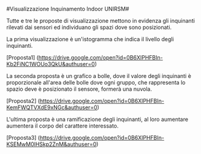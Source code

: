#Visualizzazione Inquinamento Indoor UNIRSM#

Tutte e tre le proposte di visualizzazione mettono in evidenza gli inquinanti rilevati dai sensori ed individuano gli spazi dove sono posizionati. 

La prima visualizzazione è un'istogramma che indica il livello degli inquinanti.

[Proposta1] (https://drive.google.com/open?id=0B6XlPHFBIn-Kb2FiNC1WOUo3QkU&authuser=0)



La seconda proposta è un grafico a bolle, dove il valore degli inquinanti è proporzionale all'area delle bolle dove ogni gruppo, che rappresenta lo spazio deve è posizionato il sensore, formerà una nuvola.

[Proposta2] (https://drive.google.com/open?id=0B6XlPHFBIn-KemFWQTVXdE9xNGc&authuser=0)


L'ultima proposta è una ramificazione degli inquinanti, al loro aumentare aumentera il corpo del carattere interessato.


[Proposta3] (https://drive.google.com/open?id=0B6XlPHFBIn-KSEMwM0lHSkp2ZnM&authuser=0)
